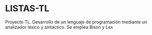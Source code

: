 # LISTAS-TL
 Proyecto TL. Desarrollo de un lenguaje de programación mediante un analizador léxico y sintáctico. Se emplea Bison y Lex
